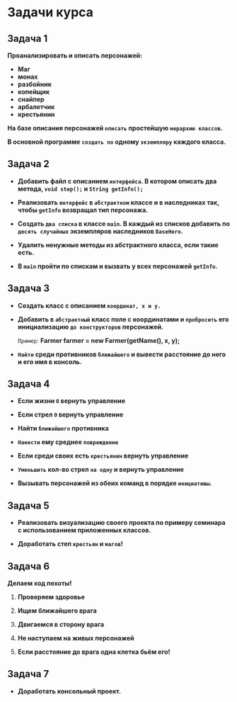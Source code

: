 # Задачи курса

## Задача 1

**Проанализировать и описать персонажей:**

- **Маг**
- **монах**
- **разбойник**
- **копейщик**
- **снайпер**
- **арбалетчик**
- **крестьянин**

**На базе описания персонажей `описать` простейшую `иерархию классов`.** 

**В основной программе `создать по` одному `экземпляру` каждого класса.**

## Задача 2

- **Добавить файл с описанием `интерфейса`. В котором описать два метода, `void step();` и `String getInfo();`** 

- **Реализовать `интерфейс` в `абстрактном` классе и в наследниках так, чтобы `getInfo` возвращал тип персонажа.** 

- **Создать `два списка` в классе `main`. В каждый из списков добавить по `десять случайных` экземпляров наследников `BaseHero`.**

- **Удалить ненужные методы из абстрактного класса, если такие есть.** 

- **В `main` пройти по спискам и вызвать у всех персонажей `getInfo`.**

## Задача 3

- **Создать класс с описанием `координат, x и y.`**

- **Добавить в `абстрактный` класс поле с координатами и `пробросить` его инициализацию `до конструкторов` персонажей.** 
   
   `Пример`: **Farmer farmer = new Farmer(getName(), x, y);**

- **`Найти` среди противников `ближайшего` и вывести расстояние до него и его имя в консоль.**

## Задача 4

- **Если жизни `0` вернуть управление**

- **Если стрел `0` вернуть управление**

- **Найти `ближайшего` противника**

- **`Нанести` ему среднее `повреждение`**

- **Если среди своих есть `крестьянин` вернуть управление**

- **`Уменьшить` кол-во стрел `на одну` и вернуть управление**

-  **Вызывать персонажей из обеих команд в порядке `инициативы`.**

## Задача 5 

- **Реализовать визуализацию своего проекта по примеру семинара с использованием приложенных классов.** 

- **Доработать степ `крестьян` и `магов`!**

## Задача 6

**Делаем ход пехоты!**

1. **Проверяем здоровье**

2. **Ищем ближайшего врага**

3. **Двигаемся в сторону врага**

4. **Не наступаем на живых персонажей**

5. **Если расстояние до врага одна клетка бьём его!**

## Задача 7

- **Доработать консольный проект.**
